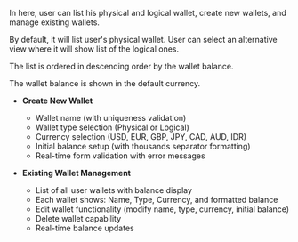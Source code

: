 In here, user can list his physical and logical wallet, create new wallets, and manage existing 
wallets.

By default, it will list user's physical wallet. User can select an alternative view where it will 
show list of the logical ones.

The list is ordered in descending order by the wallet balance.

The wallet balance is shown in the default currency.

- **Create New Wallet**
    - Wallet name (with uniqueness validation)
    - Wallet type selection (Physical or Logical)
    - Currency selection (USD, EUR, GBP, JPY, CAD, AUD, IDR)
    - Initial balance setup (with thousands separator formatting)
    - Real-time form validation with error messages

- **Existing Wallet Management**
    - List of all user wallets with balance display
    - Each wallet shows: Name, Type, Currency, and formatted balance
    - Edit wallet functionality (modify name, type, currency, initial balance)
    - Delete wallet capability
    - Real-time balance updates